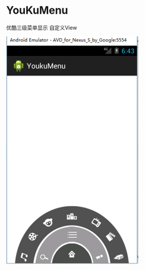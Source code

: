# YouKuMenu
优酷三级菜单显示
自定义View


![image](https://github.com/niyangup/YouKuMenu/blob/master/images/youkumenu.png)
